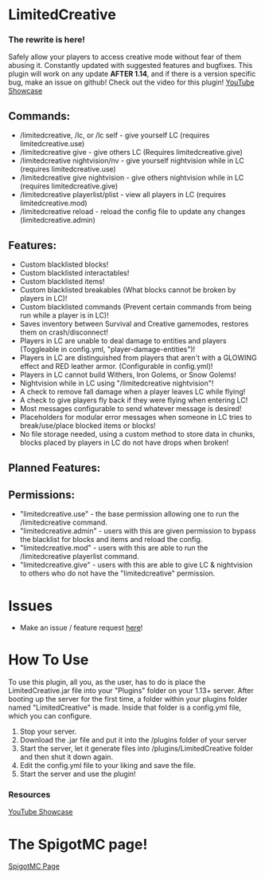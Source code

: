 # LimitedCreative

### The rewrite is here!

Safely allow your players to access creative mode without fear of them abusing it. Constantly updated with suggested features and bugfixes.
This plugin will work on any update **AFTER 1.14**, and if there is a version specific bug, make an issue on github!
Check out the video for this plugin!
[YouTube Showcase](https://youtu.be/Z21t_WqM8ho)

## Commands:
- /limitedcreative, /lc, or /lc self - give yourself LC (requires limitedcreative.use)
- /limitedcreative give <target> - give others LC (Requires limitedcreative.give)
- /limitedcreative nightvision/nv - give yourself nightvision while in LC (requires limitedcreative.use)
- /limitedcreative give nightvision <target> - give others nightvision while in LC (requires limitedcreative.give)
- /limitedcreative playerlist/plist - view all players in LC (requires limitedcreative.mod)
- /limitedcreative reload - reload the config file to update any changes (limitedcreative.admin)

## Features:
- Custom blacklisted blocks!
- Custom blacklisted interactables!
- Custom blacklisted items!
- Custom blacklisted breakables (What blocks cannot be broken by players in LC)!
- Custom blacklisted commands (Prevent certain commands from being run while a player is in LC)!
- Saves inventory between Survival and Creative gamemodes, restores them on crash/disconnect!
- Players in LC are unable to deal damage to entities and players (Toggleable in config.yml, "player-damage-entities")!
- Players in LC are distinguished from players that aren't with a GLOWING effect and RED leather armor. (Configurable in config.yml)!
- Players in LC cannot build Withers, Iron Golems, or Snow Golems!
- Nightvision while in LC using "/limitedcreative nightvision"!
- A check to remove fall damage when a player leaves LC while flying!
- A check to give players fly back if they were flying when entering LC!
- Most messages configurable to send whatever message is desired!
- Placeholders for modular error messages when someone in LC tries to break/use/place blocked items or blocks!
- No file storage needed, using a custom method to store data in chunks, blocks placed by players in LC do not have drops when broken!

## Planned Features:

## Permissions:
- "limitedcreative.use" - the base permission allowing one to run the /limitedcreative command.
- "limitedcreative.admin" - users with this are given permission to bypass the blacklist for blocks and items and reload the config.
- "limitedcreative.mod" - users with this are able to run the /limitedcreative playerlist command.
- "limitedcreative.give" - users with this are able to give LC & nightvision to others who do not have the "limitedcreative" permission.
 
# Issues
  - Make an issue / feature request [here](https://github.com/Adelemphii/LimitedCreative/issues)! 

# How To Use
To use this plugin, all you, as the user, has to do is place the LimitedCreative.jar file into your "Plugins" folder on your 1.13+ server. After booting up the server for the first time, a folder within your plugins folder named "LimitedCreative" is made. Inside that folder is a config.yml file, which you can configure. 

1. Stop your server.
2. Download the .jar file and put it into the /plugins folder of your server
3. Start the server, let it generate files into /plugins/LimitedCreative folder and then shut it down again.
4. Edit the config.yml file to your liking and save the file.
5. Start the server and use the plugin!

### Resources
[YouTube Showcase](https://youtu.be/Z21t_WqM8ho)

# **The SpigotMC page!**
[SpigotMC Page](https://www.spigotmc.org/resources/limitedcreative.88444/)
